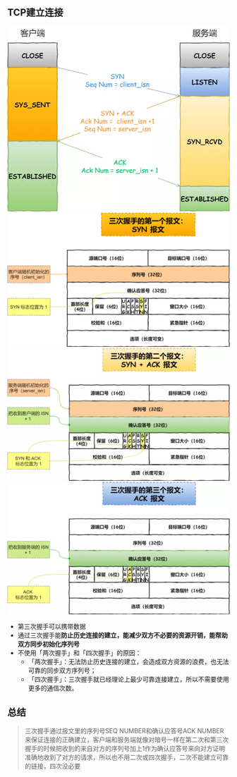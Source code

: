 ## TCP建立连接
![2](./image/2.webp)
![3](./image/3.png)
![4](./image/4.webp)
![5](./image/5.webp)
- 第三次握手可以携带数据
- 通过三次握手能**防止历史连接的建立，能减少双方不必要的资源开销，能帮助双方同步初始化序列号**
- 不使用「两次握手」和「四次握手」的原因：
  - 「两次握手」：无法防止历史连接的建立，会造成双方资源的浪费，也无法可靠的同步双方序列号；
  - 「四次握手」：三次握手就已经理论上最少可靠连接建立，所以不需要使用更多的通信次数。

## 总结
> 三次握手通过报文里的序列号SEQ NUMBER和确认应答号ACK NUMBER来保证连接的正确建立，客户端和服务端就像对暗号一样在第二次和第三次握手的时候把收到的来自对方的序列号加上1作为确认应答号来向对方证明准确地收到了对方的请求，所以也不用二次或四次握手，二次不能建立可靠的链接，四次没必要